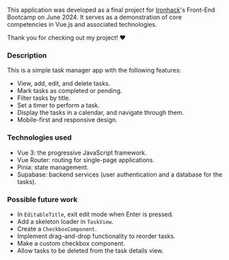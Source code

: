 This application was developed as a final project for [Ironhack](https://www.ironhack.com/es-en/barcelona)'s Front-End Bootcamp on June 2024. It serves as a demonstration of core competencies in Vue.js and associated technologies.

Thank you for checking out my project! ❤️

### Description

This is a simple task manager app with the following features:

- View, add, edit, and delete tasks.
- Mark tasks as completed or pending.
- Filter tasks by title.
- Set a timer to perform a task.
- Display the tasks in a calendar, and navigate through them.
- Mobile-first and responsive design.

### Technologies used

- Vue 3: the progressive JavaScript framework.
- Vue Router: routing for single-page applications.
- Pinia: state management.
- Supabase: backend services (user authentication and a database for the tasks).

### Possible future work

- In `EditableTitle`, exit edit mode when Enter is pressed.
- Add a skeleton loader in `TaskView`.
- Create a `CheckboxComponent`.
- Implement drag-and-drop functionality to reorder tasks.
- Make a custom checkbox component.
- Allow tasks to be deleted from the task details view.
